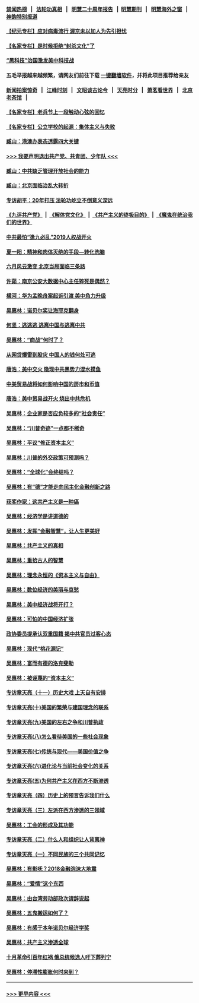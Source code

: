 #### [禁闻热榜](热点新闻.md?=0)  &nbsp;&nbsp;|&nbsp;&nbsp; [法轮功真相](https://github.com/gfw-breaker/truth/blob/master/README.md?=0) &nbsp;&nbsp;|&nbsp;&nbsp; [明慧二十周年报告](https://github.com/gfw-breaker/mh-reports/blob/master/README.md?=0) &nbsp;&nbsp;|&nbsp;&nbsp;[明慧期刊](https://github.com/gfw-breaker/mh-qikan) &nbsp;&nbsp;|&nbsp;&nbsp; [明慧海外之窗](https://github.com/gfw-breaker/mh-news/blob/master/README.md?=0) &nbsp;&nbsp;|&nbsp;&nbsp; [神韵特别报道](https://github.com/gfw-breaker/mh-news/blob/master/shenyun.md?=0)
#### [【纪元专栏】应对病毒流行 渥京未以加人为先引担忧](../pages/nsc423/n11875714.md?t=03080203) 
#### [【名家专栏】是时候拒绝“封杀文化”了](../pages/nsc423/n11814093.md?t=03080203) 
#### [“黑科技”治国激发美中科技战](../pages/nsc423/n11638056.md?t=03080203) 
#### 五毛举报越来越频繁，请网友们前往下载 [一键翻墙软件](https://github.com/gfw-breaker/ssr-accounts)，并将此项目推荐给亲友
#### [新闻拍案惊奇](https://github.com/gfw-breaker/banned-news/blob/master/pages/link4.md) &nbsp;&nbsp;|&nbsp;&nbsp; [江峰时刻](https://github.com/gfw-breaker/banned-news/blob/master/pages/link4.md) &nbsp;&nbsp;|&nbsp;&nbsp; [文昭谈古论今](https://github.com/gfw-breaker/banned-news/blob/master/pages/link4.md) &nbsp;&nbsp;|&nbsp;&nbsp; [天亮时分](https://github.com/gfw-breaker/banned-news/blob/master/pages/link4.md) &nbsp;&nbsp;|&nbsp;&nbsp; [萧茗看世界](https://github.com/gfw-breaker/banned-news/blob/master/pages/link4.md) &nbsp;&nbsp;|&nbsp;&nbsp; [北京老茶馆](https://github.com/gfw-breaker/banned-news/blob/master/pages/link4.md) &nbsp;&nbsp;|&nbsp;&nbsp; 
#### [【名家专栏】老兵节上一段触动心弦的回忆](../pages/nsc423/n11646016.md?t=03080203) 
#### [【名家专栏】公立学校的起源：集体主义与失败](../pages/nsc423/n11601833.md?t=03080203) 
#### [臧山：港澳办表态透露四大关键](../pages/nsc423/n11421628.md?t=03080203) 
#### [>>> 我要声明退出共产党、共青团、少年队 <<<](https://github.com/begood0513/goodnews/blob/master/quit/letter.md) 
#### [臧山：中共缺乏管理开放社会的能力](../pages/nsc423/n11407457.md?t=03080203) 
#### [臧山：北京面临治乱大转折](../pages/nsc423/n11406895.md?t=03080203) 
#### [专访胡平：20年打压 法轮功屹立不倒意义深远](../pages/nsc423/n11398800.md?t=03080203) 
#### [《九评共产党》](https://github.com/begood0513/9ping.md/blob/master/README.md) &nbsp;|&nbsp; [《解体党文化》](../../../../jtdwh.md/blob/master/README.md)  &nbsp;|&nbsp; [《共产主义的终极目的》](../../../../gczydzjmd.md/blob/master/README.md) &nbsp;|&nbsp; [《魔鬼在统治我们的世界》](../../../../mgztzwmdsj.md/blob/master/README.md) 
#### [中共最怕“逢九必乱”2019人权战开火](../pages/nsc423/n11385248.md?t=03080203) 
#### [夏一阳：精神和肉体灭绝的手段—转化洗脑](../pages/nsc423/n11368250.md?t=03080203) 
#### [六月风云激变 北京当局面临三条路](../pages/nsc423/n11313668.md?t=03080203) 
#### [许茹：南京公安大数据中心主任猝死是偶然？](../pages/nsc423/n11064744.md?t=03080203) 
#### [横河：华为孟晚舟案起诉引渡 美中角力升级](../pages/nsc423/n11027230.md?t=03080203) 
#### [吴惠林：诺贝尔奖让海耶克翻身](../pages/nsc423/n10890049.md?t=03080203) 
#### [何坚：逃逃逃 逃离中国与逃离中共](../pages/nsc423/n10592891.md?t=03080203) 
#### [吴惠林：“商战”何时了？](../pages/nsc423/n10573558.md?t=03080203) 
#### [从网贷爆雷到股灾 中国人的钱何处可逃](../pages/nsc423/n10572800.md?t=03080203) 
#### [唐浩：美中交火 隐现中共黑势力混水摸鱼](../pages/nsc423/n10544040.md?t=03080203) 
#### [中美贸易战将如何影响中国的房市和币值](../pages/nsc423/n10543697.md?t=03080203) 
#### [唐浩：美中贸易战开火 烧出中共危机](../pages/nsc423/n10540126.md?t=03080203) 
#### [吴惠林：企业家是否应负较多的“社会责任”](../pages/nsc423/n10535022.md?t=03080203) 
#### [吴惠林：“川普奇迹”一点都不稀奇](../pages/nsc423/n10512808.md?t=03080203) 
#### [吴惠林：平议“修正资本主义”](../pages/nsc423/n10495724.md?t=03080203) 
#### [吴惠林：川普的外交政策可预测吗？](../pages/nsc423/n10462387.md?t=03080203) 
#### [吴惠林：“全球化”会终结吗？](../pages/nsc423/n10452838.md?t=03080203) 
#### [吴惠林：有“德”才能走向民主化金融创新之路](../pages/nsc423/n10432292.md?t=03080203) 
#### [获奖作家：这共产主义是一种癌](../pages/nsc423/n10431541.md?t=03080203) 
#### [吴惠林：经济学是讲道德的](../pages/nsc423/n10398014.md?t=03080203) 
#### [吴惠林：发挥“金融智慧”，让人生更美好](../pages/nsc423/n10375019.md?t=03080203) 
#### [吴惠林：共产主义的真相](../pages/nsc423/n10351394.md?t=03080203) 
#### [吴惠林：重拾古人的智慧](../pages/nsc423/n10337691.md?t=03080203) 
#### [吴惠林：理念永恒的《资本主义与自由》](../pages/nsc423/n10316274.md?t=03080203) 
#### [吴惠林：数位经济的美丽与哀愁](../pages/nsc423/n10292946.md?t=03080203) 
#### [吴惠林：美中经济战将开打？](../pages/nsc423/n10258825.md?t=03080203) 
#### [吴惠林：可怕的中国经济扩张](../pages/nsc423/n10219147.md?t=03080203) 
#### [政协委员提承认双重国籍 揭中共官员过客心态](../pages/nsc423/n10208809.md?t=03080203) 
#### [吴惠林：现代“桃花源记”](../pages/nsc423/n10185234.md?t=03080203) 
#### [吴惠林：富而有德的洛克斐勒](../pages/nsc423/n10142264.md?t=03080203) 
#### [吴惠林：被诬蔑的“资本主义”](../pages/nsc423/n10124816.md?t=03080203) 
#### [专访章天亮（十一）历史大戏 上天自有安排](../pages/nsc423/n10094905.md?t=03080203) 
#### [专访章天亮(十)美国的繁荣与建国理念的联系](../pages/nsc423/n10094899.md?t=03080203) 
#### [专访章天亮(九)美国的左右之争和川普执政](../pages/nsc423/n10094889.md?t=03080203) 
#### [专访章天亮(八)怎么看待美国的一些社会现象](../pages/nsc423/n10094857.md?t=03080203) 
#### [专访章天亮(七)传统与现代——美国价值之争](../pages/nsc423/n10093140.md?t=03080203) 
#### [专访章天亮(六)进化论与当前社会变化的关系](../pages/nsc423/n10092036.md?t=03080203) 
#### [专访章天亮(五)为何共产主义在西方不断渗透](../pages/nsc423/n10083620.md?t=03080203) 
#### [专访章天亮（四）历史上的预言告诉我们什么](../pages/nsc423/n10083606.md?t=03080203) 
#### [专访章天亮（三）左派在西方渗透的三领域](../pages/nsc423/n10081115.md?t=03080203) 
#### [吴惠林：工会的形成及其功能](../pages/nsc423/n10080633.md?t=03080203) 
#### [专访章天亮（二）什么人和组织让人背离神](../pages/nsc423/n10076637.md?t=03080203) 
#### [专访章天亮（一）不同民族的三个共同记忆](../pages/nsc423/n10074188.md?t=03080203) 
#### [吴惠林：有影呒？2018金融泡沫大地震](../pages/nsc423/n10040534.md?t=03080203) 
#### [吴惠林：“爱情”这个东西](../pages/nsc423/n10019423.md?t=03080203) 
#### [吴惠林：由台湾劳动部政次请辞说起](../pages/nsc423/n9979679.md?t=03080203) 
#### [吴惠林：五鬼搬运如何了？](../pages/nsc423/n9925338.md?t=03080203) 
#### [吴惠林：有感于本年诺贝尔经济学奖](../pages/nsc423/n9871883.md?t=03080203) 
#### [吴惠林：共产主义渗透全球](../pages/nsc423/n9812748.md?t=03080203) 
#### [十月革命引百年红祸 俄总统候选人吁下葬列宁](../pages/nsc423/n9810182.md?t=03080203) 
#### [吴惠林：停滞性膨胀何时来到？](../pages/nsc423/n9764136.md?t=03080203) 

----
#### [ >>> 更早内容 <<< ](../indexes/nsc423-earlier.md)
